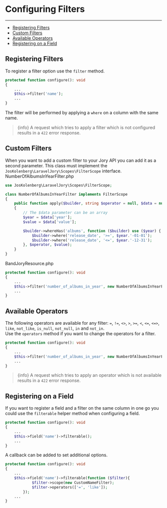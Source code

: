# Configuring Filters

---

- [Registering Filters](#registering)
- [Custom Filters](#custom-filters)
- [Available Operators](#operators)
- [Registering on a Field](#field)

<a name="registering"></a>
## Registering Filters
To register a filter option use the ```filter``` method.

```php
protected function configure(): void
{
    ...
    $this->filter('name');
    ...
}
```
The filter will be performed by applying a ```where``` on a column with the same name.
> {info} A request which tries to apply a filter which is not configured results in a ```422``` error response.

<a name="custom-filters"></a>
## Custom Filters
When you want to add a custom filter to your Jory API you can add it as a second parameter. This class must implement the ```JosKolenberg\LaravelJory\Scopes\FilterScope``` interface.  
NumberOfAlbumsInYearFilter.php
```php
use JosKolenberg\LaravelJory\Scopes\FilterScope;

class NumberOfAlbumsInYearFilter implements FilterScope
{
    public function apply($builder, string $operator = null, $data = null): void
    {
        // The $data parameter can be an array
        $year = $data['year'];
        $value = $data['value'];

        $builder->whereHas('albums', function ($builder) use ($year) {
            $builder->where('release_date', '>=', $year.'-01-01');
            $builder->where('release_date', '<=', $year.'-12-31');
        }, $operator, $value);
    }
}
```
BandJoryResource.php
```php
protected function configure(): void
{
    ...
    $this->filter('number_of_albums_in_year', new NumberOfAlbumsInYearFilter);
    ...
}
```
<a name="operators"></a>
## Available Operators
The following operators are available for any filter: ```=```, ```!=```, ```<>```, ```>```, ```>=```, ```<```, ```<=```, ```<=>```, ```like```, ```not_like```, ```is_null```, ```not_null```, ```in``` and ```not_in```.  
Use the ```operators``` method if you want to change the operators for a filter.
```php
protected function configure(): void
{
    ...
    $this->filter('number_of_albums_in_year', new NumberOfAlbumsInYearFilter)->operators(['=', '>', '<']);
    ...
}
```
> {info} A request which tries to apply an operator which is not available results in a ```422``` error response.

<a name="field"></a>
## Registering on a Field
If you want to register a field and a filter on the same column in one go you could use the ```filterable``` helper method when configuring a field.
```php
protected function configure(): void
{
    ...
    $this->field('name')->filterable();
    ...
}
```
A callback can be added to set additional options.
```php
protected function configure(): void
{
    ...
    $this->field('name')->filterable(function ($filter){
            $filter->scope(new CustomNameFilter);
            $filter->operators(['=', 'like']);
        });
    ...
}
```
